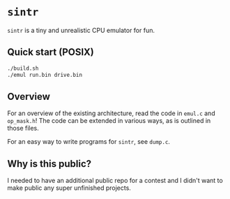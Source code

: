 # `sintr`
`sintr` is a tiny and unrealistic CPU emulator for fun.

## Quick start (POSIX)
```sh
./build.sh
./emul run.bin drive.bin
```

## Overview
For an overview of the existing architecture, read the code
in `emul.c` and `op_mask.h`!  The code can be extended in
various ways, as is outlined in those files.

For an easy way to write programs for `sintr`, see `dump.c`.

## Why is this public?
I needed to have an additional public repo for a contest
and I didn't want to make public any super unfinished
projects.
